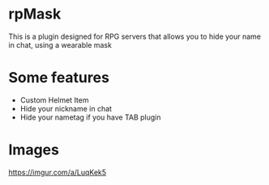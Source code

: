 # rpMask
This is a plugin designed for RPG servers that allows you to hide your name in chat, using a wearable mask

# Some features
- Custom Helmet Item
- Hide your nickname in chat
- Hide your nametag if you have TAB plugin

# Images
https://imgur.com/a/LuqKek5
